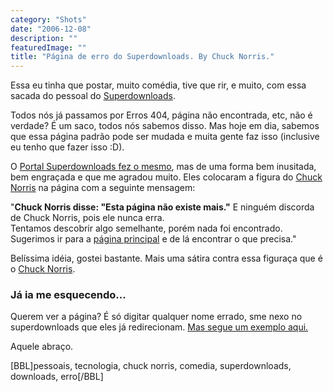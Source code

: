 ```yaml
---
category: "Shots"
date: "2006-12-08"
description: ""
featuredImage: ""
title: "Página de erro do Superdownloads. By Chuck Norris."
---
```


Essa eu tinha que postar, muito comédia, tive que rir, e muito, com essa sacada do pessoal do [Superdownloads](http://superdownloads.uol.com.br/).

Todos nós já passamos por Erros 404, página não encontrada, etc, não é verdade? É um saco, todos nós sabemos disso. Mas hoje em dia, sabemos que essa página padrão pode ser mudada e muita gente faz isso (inclusive eu tenho que fazer isso :D).

O [Portal Superdownloads fez o mesmo](http://superdownloads.uol.com.br/xyz.html), mas de uma forma bem inusitada, bem engraçada e que me agradou muito. Eles colocaram a figura do [Chuck Norris](http://desciclo.pedia.ws/wiki/Chuck_norris) na página com a seguinte mensagem:

"**Chuck Norris disse: "Esta página não existe mais."** E ninguém discorda de Chuck Norris, pois ele nunca erra.  
Tentamos descobrir algo semelhante, porém nada foi encontrado. Sugerimos ir para a [página principal](http://superdownloads.uol.com.br/index.html) e de lá encontrar o que precisa."

Belíssima idéia, gostei bastante. Mais uma sátira contra essa figuraça que é o [Chuck Norris](http://desciclo.pedia.ws/wiki/Chuck_norris).

### Já ia me esquecendo...

Querem ver a página? É só digitar qualquer nome errado, sme nexo no superdownloads que eles já redirecionam. [Mas segue um exemplo aqui.](http://superdownloads.uol.com.br/xyz.html)

Aquele abraço.

\[BBL\]pessoais, tecnologia, chuck norris, comedia, superdownloads, downloads, erro\[/BBL\]
